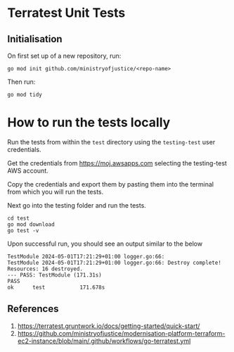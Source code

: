 # Terratest Unit Tests

## Initialisation

On first set up of a new repository, run:

```
go mod init github.com/ministryofjustice/<repo-name>
```

Then run:

```
go mod tidy
```

# How to run the tests locally

Run the tests from within the `test` directory using the `testing-test` user credentials.

Get the credentials from https://moj.awsapps.com selecting the testing-test AWS account.

Copy the credentials and export them by pasting them into the terminal from which you will run the tests.

Next go into the testing folder and run the tests.

```
cd test
go mod download
go test -v
```

Upon successful run, you should see an output similar to the below

```
TestModule 2024-05-01T17:21:29+01:00 logger.go:66:
TestModule 2024-05-01T17:21:29+01:00 logger.go:66: Destroy complete! Resources: 16 destroyed.
--- PASS: TestModule (171.31s)
PASS
ok  	test	       171.678s
```

## References

1. https://terratest.gruntwork.io/docs/getting-started/quick-start/
2. https://github.com/ministryofjustice/modernisation-platform-terraform-ec2-instance/blob/main/.github/workflows/go-terratest.yml
